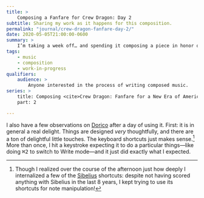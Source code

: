 ```yaml
---
title: >
    Composing a Fanfare for Crew Dragon: Day 2
subtitle: Sharing my work as it happens for this composition.
permalink: "journal/crew-dragon-fanfare-day-2/"
date: 2020-05-05T21:00:00-0600
summary: >
    I’m taking a week off… and spending it composing a piece in honor of the upcoming SpaceX crewed test flight—a historic moment. In this post, the first day’s output!
tags:
    - music
    - composition
    - work-in-progress
qualifiers:
    audience: >
        Anyone interested in the process of writing composed music.
series: >
    title: Composing <cite>Crew Dragon: Fanfare for a New Era of American Spaceflight</cite>
    part: 2

---
```


I also have a few observations on [Dorico] after a day of using it. First: it is in general a real delight. Things are designed *very* thoughtfully, and there are a ton of delightful little touches. The keyboard shortcuts just makes sense.[^shortcuts] More than once, I hit a keystroke expecting it to do a particular things—like doing <kbd>⌘</kbd><kbd>2</kbd> to switch to Write mode—and it just did exactly what I expected.

[Dorico]: https://new.steinberg.net/dorico/

[^shortcuts]: Though I realized over the course of the afternoon just how deeply I internalized a few of the [Sibelius] shortcuts: despite not having scored anything with Sibelius in the last 8 years, I kept trying to use its shortcuts for note manipulation!

[Sibelius]: https://en.wikipedia.org/wiki/Sibelius_(scorewriter)